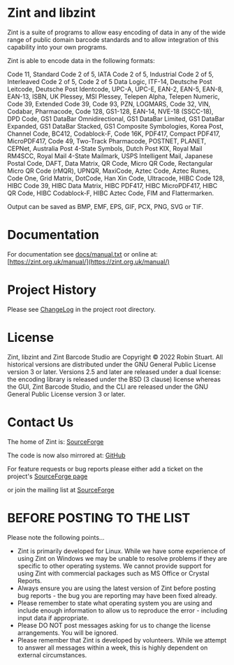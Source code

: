 # Zint and libzint
Zint is a suite of programs to allow easy encoding of data in any of the
wide range of public domain barcode standards and to allow integration of
this capability into your own programs.

Zint is able to encode data in the following formats:

Code 11, Standard Code 2 of 5, IATA Code 2 of 5, Industrial Code 2 of 5,
Interleaved Code 2 of 5, Code 2 of 5 Data Logic, ITF-14, Deutsche Post Leitcode,
Deutsche Post Identcode, UPC-A, UPC-E, EAN-2, EAN-5, EAN-8, EAN-13, ISBN, UK
Plessey, MSI Plessey, Telepen Alpha, Telepen Numeric, Code 39, Extended Code 39,
Code 93, PZN, LOGMARS, Code 32, VIN, Codabar, Pharmacode, Code 128, GS1-128,
EAN-14, NVE-18 (SSCC-18), DPD Code, GS1 DataBar Omnidirectional, GS1 DataBar
Limited, GS1 DataBar Expanded, GS1 DataBar Stacked, GS1 Composite Symbologies,
Korea Post, Channel Code, BC412, Codablock-F, Code 16K, PDF417, Compact PDF417,
MicroPDF417, Code 49, Two-Track Pharmacode, POSTNET, PLANET, CEPNet, Australia
Post 4-State Symbols, Dutch Post KIX, Royal Mail RM4SCC, Royal Mail 4-State
Mailmark, USPS Intelligent Mail, Japanese Postal Code, DAFT, Data Matrix, QR
Code, Micro QR Code, Rectangular Micro QR Code (rMQR), UPNQR, MaxiCode, Aztec
Code, Aztec Runes, Code One, Grid Matrix, DotCode, Han Xin Code, Ultracode, HIBC
Code 128, HIBC Code 39, HIBC Data Matrix, HIBC PDF417, HIBC MicroPDF417, HIBC QR
Code, HIBC Codablock-F, HIBC Aztec Code, FIM and Flattermarken.

Output can be saved as BMP, EMF, EPS, GIF, PCX, PNG, SVG or TIF.


# Documentation
For documentation see [docs/manual.txt](docs/manual.txt) or online at: [https://zint.org.uk/manual/](https://zint.org.uk/manual/)


# Project History
Please see [ChangeLog](ChangeLog) in the project root directory.


# License
Zint, libzint and Zint Barcode Studio are Copyright © 2022 Robin Stuart. All
historical versions are distributed under the GNU General Public License
version 3 or later. Versions 2.5 and later are released under a dual license:
the encoding library is released under the BSD (3 clause) license whereas the
GUI, Zint Barcode Studio, and the CLI are released under the GNU General Public
License version 3 or later.


# Contact Us
The home of Zint is: [SourceForge](https://sourceforge.net/p/zint/)

The code is now also mirrored at: [GitHub](https://github.com/zint/zint)

For feature requests or bug reports please either add a ticket on the project's
[SourceForge page](https://sourceforge.net/p/zint/tickets/)

or join the mailing list at [SourceForge](https://sourceforge.net/projects/zint/lists/zint-barcode)


# BEFORE POSTING TO THE LIST
Please note the following points...
- Zint is primarily developed for Linux. While we have some experience of
  using Zint on Windows we may be unable to resolve problems if they are
  specific to other operating systems. We cannot provide support for using
  Zint with commercial packages such as MS Office or Crystal Reports.
- Always ensure you are using the latest version of Zint before posting bug
  reports - the bug you are reporting may have been fixed already.
- Please remember to state what operating system you are using and include
  enough information to allow us to reproduce the error - including input
  data if appropriate.
- Please DO NOT post messages asking for us to change the license
  arrangements. You will be ignored.
- Please remember that Zint is developed by volunteers. While we attempt to
  answer all messages within a week, this is highly dependent on external
  circumstances.
